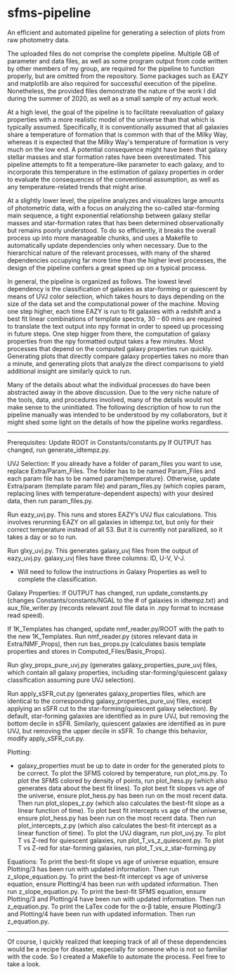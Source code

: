 # sfms-pipeline
An efficient and automated pipeline for generating a selection of plots from raw photometry data.

The uploaded files do not comprise the complete pipeline. Multiple GB of parameter and data files,
as well as some program output from code written by other members of my group, are required for 
the pipeline to function properly, but are omitted from the repository. Some packages such as EAZY
and matplotlib are also required for successful execution of the pipeline. Nonetheless, the
provided files demonstrate the nature of the work I did during the summer of 2020, as well as a
small sample of my actual work.

At a high level, the goal of the pipeline is to facilitate reevaluation of galaxy properties with 
a more realistic model of the universe than that which is typically assumed. Specifically, it is
conventionally assumed that all galaxies share a temperature of formation that is common with that
of the Milky Way, whereas it is expected that the Milky Way's temperature of formation is very much
on the low end. A potential consequence might have been that galaxy stellar masses and star
formation rates have been overestimated. This pipeline attempts to fit a temperature-like parameter
to each galaxy, and to incorporate this temperature in the estimation of galaxy properties in order
to evaluate the consequences of the conventional assumption, as well as any temperature-related
trends that might arise.

At a slightly lower level, the pipeline analyzes and visualizes large amounts of photometric data,
with a focus on analyzing the so-called star-forming main sequence, a tight exponential relationship
between galaxy stellar masses and star-formation rates that has been determined observationally but
remains poorly understood. To do so efficiently, it breaks the overall process up into more 
manageable chunks, and uses a Makefile to automatically update dependencies only when necessary.
Due to the hierarchical nature of the relevant processes, with many of the shared dependencies
occupying far more time than the higher level processes, the design of the pipeline confers a great
speed up on a typical process.

In general, the pipeline is organized as follows. The lowest level dependency is the classification
of galaxies as star-forming or quiescent by means of UVJ color selection, which takes hours to days
depending on the size of the data set and the computational power of the machine. Moving one step 
higher, each time EAZY is run to fit galaxies with a redshift and a best fit linear combinations of 
template spectra, 30 - 60 mins are required to translate the text output into npy format in order to
speed up processing in future steps. One step higger from there, the computation of galaxy properties 
from the npy formatted output takes a few minutes. Most processes that depend on the computed galaxy
properties run quickly. Generating plots that directly compare galaxy properties takes no more than a
minute, and generating plots that analyze the direct comparisons to yield additional insight are
similarly quick to run.

Many of the details about what the individual processes do have been abstracted away in the above
discussion. Due to the very niche nature of the tools, data, and procedures involved, many of the 
details would not make sense to the uninitiated. The following description of how to run the
pipeline manually was intended to be understood by my collaborators, but it might shed some light
on the details of how the pipeline works regardless.
________________________________________________________________________________________________________________________
Prerequisites:
Update ROOT in Constants/constants.py
If OUTPUT has changed, run generate_idtempz.py.

UVJ Selection:
If you already have a folder of param_files you want to use, replace Extra/Param_Files. The folder has to be named Param_Files and each param file has to be named param{temperature}. Otherwise, update Extra/param (template param file) and param_files.py (which copies param, replacing lines with temperature-dependent aspects) with your desired data, then run param_files.py.

Run eazy_uvj.py. This runs and stores EAZY’s UVJ flux calculations. This involves rerunning EAZY on all galaxies in idtempz.txt, but only for their correct temperature instead of all 53. But it is currently not parallized, so it takes a day or so to run.

Run glxy_uvj.py. This generates galaxy_uvj files from the output of eazy_uvj.py. galaxy_uvj files have three columns: ID, U-V, V-J.

* Will need to follow the instructions in Galaxy Properties as well to complete the classification.

Galaxy Properties:
If OUTPUT has changed, run update_constants.py (changes Constants/constants/NGAL to the # of galaxies in idtempz.txt) and aux_file_writer.py (records relevant zout file data in .npy format to increase read speed).

If 1K_Templates has changed, update nmf_reader.py/ROOT with the path to the new 1K_Templates. Run nmf_reader.py (stores relevant data in Extra/NMF_Props), then run bas_props.py (calculates basis template properties and stores in Computed_Files/Basis_Props).

Run glxy_props_pure_uvj.py (generates galaxy_properties_pure_uvj files, which contain all galaxy properties, including star-forming/quiescent galaxy classification assuming pure UVJ selection).

Run apply_sSFR_cut.py (generates galaxy_properties files, which are identical to the corresponding galaxy_properties_pure_uvj files, except applying an sSFR cut to the star-forming/quiescent galaxy selection). By default, star-forming galaxies are identified as in pure UVJ, but removing the bottom decile in sSFR. Similarly, quiescent galaxies are identified as in pure UVJ, but removing the upper decile in sSFR. To change this behavior, modify apply_sSFR_cut.py.

Plotting:
* galaxy_properties must be up to date in order for the generated plots to be correct.
To plot the SFMS colored by temperature, run plot_ms.py.
To plot the SFMS colored by density of points, run plot_hess.py (which also generates data about the best fit lines).
To plot best fit slopes vs age of the universe, ensure plot_hess.py has been run on the most recent data. Then run plot_slopes_z.py (which also calculates the best-fit slope as a linear function of time).
To plot best fit intercepts vs age of the universe, ensure plot_hess.py has been run on the most recent data. Then run plot_intercepts_z.py (which also calculates the best-fit intercept as a linear function of time).
To plot the UVJ diagram, run plot_uvj.py.
To plot T vs Z-red for quiescent galaxies, run plot_T_vs_z_quiescent.py.
To plot T vs Z-red for star-forming galaxies, run plot_T_vs_z_star-forming.py

Equations:
To print the best-fit slope vs age of universe equation, ensure Plotting/3 has been run with updated information. Then run z_slope_equation.py.
To print the best-fit intercept vs age of universe equation, ensure Plotting/4 has been run with updated information. Then run z_slope_equation.py.
To print the best-fit SFMS equation, ensure Plotting/3 and Plotting/4 have been run with updated information. Then run z_equation.py.
To print the LaTex code for the α-β table, ensure Plotting/3 and Plotting/4 have been run with updated information. Then run z_equation.py.
_________________________________________________________________________________________________________________________

Of course, I quickly realized that keeping track of all of these dependencies would be a recipe for disaster,
especially for someone who is not so familiar with the code. So I created a Makefile to automate the process. Feel
free to take a look.
